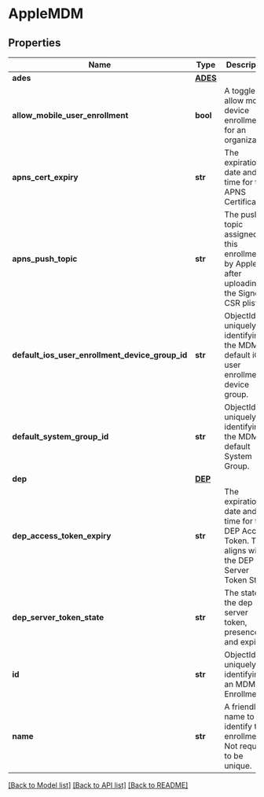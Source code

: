 # AppleMDM

## Properties
Name | Type | Description | Notes
------------ | ------------- | ------------- | -------------
**ades** | [**ADES**](ADES.md) |  | [optional] 
**allow_mobile_user_enrollment** | **bool** | A toggle to allow mobile device enrollment for an organization. | [optional] 
**apns_cert_expiry** | **str** | The expiration date and time for the APNS Certificate. | [optional] 
**apns_push_topic** | **str** | The push topic assigned to this enrollment by Apple after uploading the Signed CSR plist. | [optional] 
**default_ios_user_enrollment_device_group_id** | **str** | ObjectId uniquely identifying the MDM default iOS user enrollment device group. | [optional] 
**default_system_group_id** | **str** | ObjectId uniquely identifying the MDM default System Group. | [optional] 
**dep** | [**DEP**](DEP.md) |  | [optional] 
**dep_access_token_expiry** | **str** | The expiration date and time for the DEP Access Token. This aligns with the DEP Server Token State. | [optional] 
**dep_server_token_state** | **str** | The state of the dep server token, presence and expiry. | [optional] 
**id** | **str** | ObjectId uniquely identifying an MDM Enrollment, | 
**name** | **str** | A friendly name to identify this enrollment.  Not required to be unique. | [optional] 

[[Back to Model list]](../README.md#documentation-for-models) [[Back to API list]](../README.md#documentation-for-api-endpoints) [[Back to README]](../README.md)

